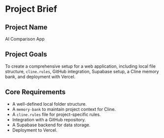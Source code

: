 # Project Brief

## Project Name
AI Comparison App

## Project Goals
To create a comprehensive setup for a web application, including local file structure, `cline.rules`, GitHub integration, Supabase setup, a Cline memory bank, and deployment with Vercel.

## Core Requirements
- A well-defined local folder structure.
- A `memory-bank` to maintain project context for Cline.
- A `cline.rules` file for project-specific rules.
- Integration with a GitHub repository.
- A Supabase backend for data storage.
- Deployment to Vercel.
